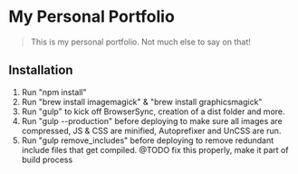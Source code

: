 # My Personal Portfolio
> This is my personal portfolio. Not much else to say on that!

## Installation
1. Run "npm install"
2. Run "brew install imagemagick" & "brew install graphicsmagick"
3. Run "gulp" to kick off BrowserSync, creation of a dist folder and more.
4. Run "gulp --production" before deploying to make sure all images are compressed, JS & CSS are minified, Autoprefixer and UnCSS are run.
5. Run "gulp remove_includes" before deploying to remove redundant include files that get compiled. @TODO fix this properly, make it part of build process
